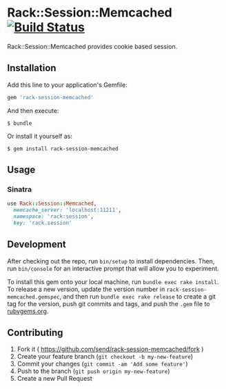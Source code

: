 # Rack::Session::Memcached [![Build Status](https://travis-ci.org/send/rack-session-memcached.svg?branch=master)](https://travis-ci.org/send/rack-session-memcached)

Rack::Session::Memcached provides cookie based session.

## Installation

Add this line to your application's Gemfile:

```ruby
gem 'rack-session-memcached'
```

And then execute:

    $ bundle

Or install it yourself as:

    $ gem install rack-session-memcached

## Usage

### Sinatra

```ruby
use Rack::Session::Memcached,
  memcache_server: 'localhost:11211',
  namespace: 'rack:session',
  key: 'rack.session'
```

## Development

After checking out the repo, run `bin/setup` to install dependencies. Then, run `bin/console` for an interactive prompt that will allow you to experiment.

To install this gem onto your local machine, run `bundle exec rake install`. To release a new version, update the version number in `rack-session-memcached.gemspec`, and then run `bundle exec rake release` to create a git tag for the version, push git commits and tags, and push the `.gem` file to [rubygems.org](https://rubygems.org).

## Contributing

1. Fork it ( https://github.com/send/rack-session-memcached/fork )
2. Create your feature branch (`git checkout -b my-new-feature`)
3. Commit your changes (`git commit -am 'Add some feature'`)
4. Push to the branch (`git push origin my-new-feature`)
5. Create a new Pull Request
